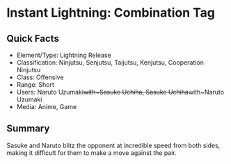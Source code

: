 # Instant Lightning: Combination Tag

## Quick Facts
- Element/Type: Lightning Release
- Classification: Ninjutsu, Senjutsu, Taijutsu, Kenjutsu, Cooperation Ninjutsu
- Class: Offensive
- Range: Short
- Users: Naruto Uzumaki~~with~Sasuke Uchiha, Sasuke Uchiha~~with~Naruto Uzumaki
- Media: Anime, Game

## Summary
Sasuke and Naruto blitz the opponent at incredible speed from both sides, making it difficult for them to make a move against the pair.
